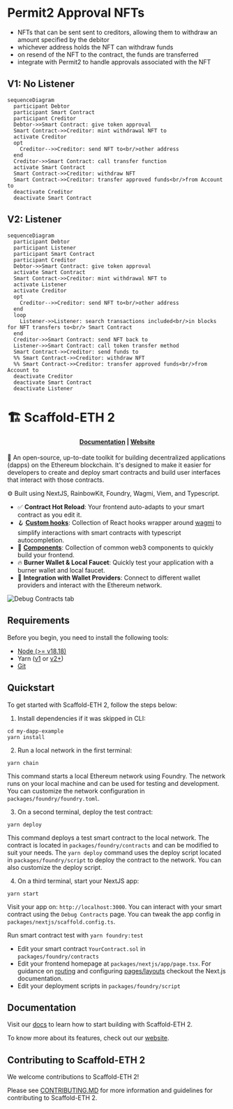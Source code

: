 # Permit2 Approval NFTs

-   NFTs that can be sent sent to creditors, allowing them to withdraw an amount specified by the debitor
-   whichever address holds the NFT can withdraw funds
-   on resend of the NFT to the contract, the funds are transferred
-   integrate with Permit2 to handle approvals associated with the NFT

## V1: No Listener

```mermaid
sequenceDiagram
  participant Debtor
  participant Smart Contract
  participant Creditor
  Debtor->>Smart Contract: give token approval
  Smart Contract->>Creditor: mint withdrawal NFT to
  activate Creditor
  opt
    Creditor-->>Creditor: send NFT to<br/>other address
  end
  Creditor->>Smart Contract: call transfer function
  activate Smart Contract
  Smart Contract->>Creditor: withdraw NFT
  Smart Contract->>Creditor: transfer approved funds<br/>from Account to
  deactivate Creditor
  deactivate Smart Contract
```

## V2: Listener

```mermaid
sequenceDiagram
  participant Debtor
  participant Listener
  participant Smart Contract
  participant Creditor
  Debtor->>Smart Contract: give token approval
  activate Smart Contract
  Smart Contract->>Creditor: mint withdrawal NFT to
  activate Listener
  activate Creditor
  opt
    Creditor-->>Creditor: send NFT to<br/>other address
  end
  loop
    Listener->>Listener: search transactions included<br/>in blocks for NFT transfers to<br/> Smart Contract
  end
  Creditor->>Smart Contract: send NFT back to
  Listener->>Smart Contract: call token transfer method
  Smart Contract->>Creditor: send funds to
  %% Smart Contract->>Creditor: withdraw NFT
  %% Smart Contract->>Creditor: transfer approved funds<br/>from Account to
  deactivate Creditor
  deactivate Smart Contract
  deactivate Listener
```

# 🏗 Scaffold-ETH 2

<h4 align="center">
  <a href="https://docs.scaffoldeth.io">Documentation</a> |
  <a href="https://scaffoldeth.io">Website</a>
</h4>

🧪 An open-source, up-to-date toolkit for building decentralized applications (dapps) on the Ethereum blockchain. It's designed to make it easier for developers to create and deploy smart contracts and build user interfaces that interact with those contracts.

⚙️ Built using NextJS, RainbowKit, Foundry, Wagmi, Viem, and Typescript.

-   ✅ **Contract Hot Reload**: Your frontend auto-adapts to your smart contract as you edit it.
-   🪝 **[Custom hooks](https://docs.scaffoldeth.io/hooks/)**: Collection of React hooks wrapper around [wagmi](https://wagmi.sh/) to simplify interactions with smart contracts with typescript autocompletion.
-   🧱 [**Components**](https://docs.scaffoldeth.io/components/): Collection of common web3 components to quickly build your frontend.
-   🔥 **Burner Wallet & Local Faucet**: Quickly test your application with a burner wallet and local faucet.
-   🔐 **Integration with Wallet Providers**: Connect to different wallet providers and interact with the Ethereum network.

![Debug Contracts tab](https://github.com/scaffold-eth/scaffold-eth-2/assets/55535804/b237af0c-5027-4849-a5c1-2e31495cccb1)

## Requirements

Before you begin, you need to install the following tools:

-   [Node (>= v18.18)](https://nodejs.org/en/download/)
-   Yarn ([v1](https://classic.yarnpkg.com/en/docs/install/) or [v2+](https://yarnpkg.com/getting-started/install))
-   [Git](https://git-scm.com/downloads)

## Quickstart

To get started with Scaffold-ETH 2, follow the steps below:

1. Install dependencies if it was skipped in CLI:

```
cd my-dapp-example
yarn install
```

2. Run a local network in the first terminal:

```
yarn chain
```

This command starts a local Ethereum network using Foundry. The network runs on your local machine and can be used for testing and development. You can customize the network configuration in `packages/foundry/foundry.toml`.

3. On a second terminal, deploy the test contract:

```
yarn deploy
```

This command deploys a test smart contract to the local network. The contract is located in `packages/foundry/contracts` and can be modified to suit your needs. The `yarn deploy` command uses the deploy script located in `packages/foundry/script` to deploy the contract to the network. You can also customize the deploy script.

4. On a third terminal, start your NextJS app:

```
yarn start
```

Visit your app on: `http://localhost:3000`. You can interact with your smart contract using the `Debug Contracts` page. You can tweak the app config in `packages/nextjs/scaffold.config.ts`.

Run smart contract test with `yarn foundry:test`

-   Edit your smart contract `YourContract.sol` in `packages/foundry/contracts`
-   Edit your frontend homepage at `packages/nextjs/app/page.tsx`. For guidance on [routing](https://nextjs.org/docs/app/building-your-application/routing/defining-routes) and configuring [pages/layouts](https://nextjs.org/docs/app/building-your-application/routing/pages-and-layouts) checkout the Next.js documentation.
-   Edit your deployment scripts in `packages/foundry/script`

## Documentation

Visit our [docs](https://docs.scaffoldeth.io) to learn how to start building with Scaffold-ETH 2.

To know more about its features, check out our [website](https://scaffoldeth.io).

## Contributing to Scaffold-ETH 2

We welcome contributions to Scaffold-ETH 2!

Please see [CONTRIBUTING.MD](https://github.com/scaffold-eth/scaffold-eth-2/blob/main/CONTRIBUTING.md) for more information and guidelines for contributing to Scaffold-ETH 2.
